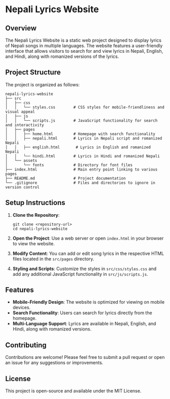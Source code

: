# Nepali Lyrics Website

## Overview
The Nepali Lyrics Website is a static web project designed to display lyrics of Nepali songs in multiple languages. The website features a user-friendly interface that allows visitors to search for and view lyrics in Nepali, English, and Hindi, along with romanized versions of the lyrics.

## Project Structure
The project is organized as follows:

```
nepali-lyrics-website
├── src
│   ├── css
│   │   └── styles.css        # CSS styles for mobile-friendliness and visual appeal
│   ├── js
│   │   └── scripts.js        # JavaScript functionality for search and interactivity
│   ├── pages
│   │   ├── home.html         # Homepage with search functionality
│   │   ├── nepali.html       # Lyrics in Nepali script and romanized Nepali
│   │   ├── english.html       # Lyrics in English and romanized Nepali
│   │   └── hindi.html        # Lyrics in Hindi and romanized Nepali
│   └── assets
│       └── fonts             # Directory for font files
├── index.html                # Main entry point linking to various pages
├── README.md                 # Project documentation
└── .gitignore                # Files and directories to ignore in version control
```

## Setup Instructions
1. **Clone the Repository**: 
   ```
   git clone <repository-url>
   cd nepali-lyrics-website
   ```

2. **Open the Project**: Use a web server or open `index.html` in your browser to view the website.

3. **Modify Content**: You can add or edit song lyrics in the respective HTML files located in the `src/pages` directory.

4. **Styling and Scripts**: Customize the styles in `src/css/styles.css` and add any additional JavaScript functionality in `src/js/scripts.js`.

## Features
- **Mobile-Friendly Design**: The website is optimized for viewing on mobile devices.
- **Search Functionality**: Users can search for lyrics directly from the homepage.
- **Multi-Language Support**: Lyrics are available in Nepali, English, and Hindi, along with romanized versions.

## Contributing
Contributions are welcome! Please feel free to submit a pull request or open an issue for any suggestions or improvements.

## License
This project is open-source and available under the MIT License.